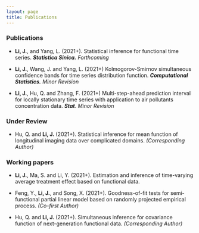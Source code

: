 ```yaml
---
layout: page
title: Publications
---
```







### Publications

* **Li, J.**, and Yang, L. (2021+). Statistical inference for functional time series. _**Statistica Sinica.**_ _Forthcoming_


* **Li, J.**, Wang, J.  and Yang, L. (2021+) Kolmogorov-Smirnov simultaneous confidence bands for time series 
distribution function. _**Computational Statistics.**_ _Minor Revision_


* **Li, J.**, Hu, Q. and Zhang, F. (2021+)   Multi-step-ahead prediction interval for locally stationary 
time series with application to air pollutants concentration data. _**Stat**_. _Minor Revision_




### Under Review


* Hu, Q. and **Li, J.** (2021+). Statistical inference for mean function of longitudinal imaging data over complicated domains. _(Corresponding Author)_ 





### Working papers

* **Li, J.**, Ma, S. and Li, Y. (2021+). Estimation and inference of time-varying average treatment effect based on functional data. 
 
 
* Feng, Y., **Li, J.**,  and Song, X. (2021+). Goodness-of-fit tests for semi-functional partial linear model   based on randomly projected empirical process. _(Co-first Author)_
 

* Hu, Q. and **Li, J.** (2021+). Simultaneous inference for  covariance function of next-generation functional data. _(Corresponding Author)_ 
